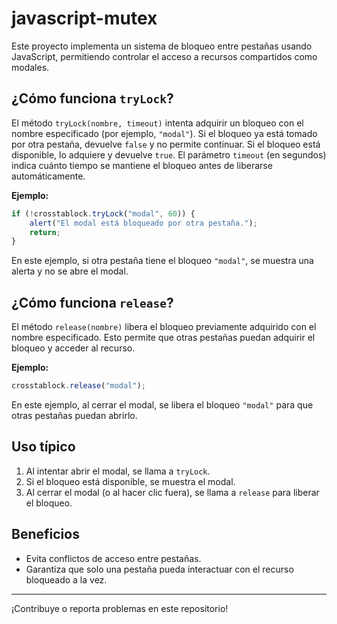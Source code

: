 


# javascript-mutex

Este proyecto implementa un sistema de bloqueo entre pestañas usando JavaScript, permitiendo controlar el acceso a recursos compartidos como modales.

## ¿Cómo funciona `tryLock`?

El método `tryLock(nombre, timeout)` intenta adquirir un bloqueo con el nombre especificado (por ejemplo, `"modal"`). Si el bloqueo ya está tomado por otra pestaña, devuelve `false` y no permite continuar. Si el bloqueo está disponible, lo adquiere y devuelve `true`. El parámetro `timeout` (en segundos) indica cuánto tiempo se mantiene el bloqueo antes de liberarse automáticamente.

**Ejemplo:**
```js
if (!crosstablock.tryLock("modal", 60)) {
    alert("El modal está bloqueado por otra pestaña.");
    return;
}
```
En este ejemplo, si otra pestaña tiene el bloqueo `"modal"`, se muestra una alerta y no se abre el modal.

## ¿Cómo funciona `release`?

El método `release(nombre)` libera el bloqueo previamente adquirido con el nombre especificado. Esto permite que otras pestañas puedan adquirir el bloqueo y acceder al recurso.

**Ejemplo:**
```js
crosstablock.release("modal");
```
En este ejemplo, al cerrar el modal, se libera el bloqueo `"modal"` para que otras pestañas puedan abrirlo.

## Uso típico

1. Al intentar abrir el modal, se llama a `tryLock`.
2. Si el bloqueo está disponible, se muestra el modal.
3. Al cerrar el modal (o al hacer clic fuera), se llama a `release` para liberar el bloqueo.

## Beneficios

- Evita conflictos de acceso entre pestañas.
- Garantiza que solo una pestaña pueda interactuar con el recurso bloqueado a la vez.

---

¡Contribuye o reporta problemas en este repositorio!